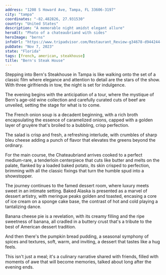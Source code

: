 ```yaml
---
address: "1208 S Howard Ave, Tampa, FL 33606-3197"
city: "tampa"
coordinates: "-82.482826, 27.931530"
country: "United States"
description: "A memorable night amidst elegant allure"
heroAlt: "Photo of a chateaubriand with sides"
heroImage: "berns"
infoUrl: "https://www.tripadvisor.com/Restaurant_Review-g34678-d944244-Reviews-Bern_s_Steak_House-Tampa_Florida.html"
pubDate: "Nov 7, 2023"
state: "Florida"
tags: [french, american, steakhouse]
title: "Bern's Steak House"
---
```


Stepping into Bern's Steakhouse in Tampa is like walking onto the set of a classic film where elegance and attention to detail are the stars of the show. With three girlfriends in tow, the night is set for indulgence.

The evening begins with the anticipation of a tour, where the mystique of Bern's age-old wine collection and carefully curated cuts of beef are unveiled, setting the stage for what is to come.

The French onion soup is a decadent beginning, with a rich broth encapsulating the essence of caramelized onions, capped with a golden layer of gruyère that's broiled to a bubbling, crisp perfection.

The salad is crisp and fresh, a refreshing interlude, with crumbles of sharp bleu cheese adding a punch of flavor that elevates the greens beyond the ordinary.

For the main course, the Chateaubriand arrives cooked to a perfect medium-rare, a tenderloin centerpiece that cuts like butter and melts on the palate, flanked by a loaded baked potato, its skin crisped to perfection, brimming with all the classic fixings that turn the humble spud into a showstopper.

The journey continues to the famed dessert room, where luxury meets sweet in an intimate setting. Baked Alaska is presented as a marvel of dessert artistry, with meringue peaks golden and toasted, encasing a core of ice cream on a sponge cake base, the contrast of hot and cold playing a tantalizing dance.

Banana cheese pie is a revelation, with its creamy filling and the ripe sweetness of banana, all cradled in a buttery crust that's a tribute to the best of American dessert tradition.

And then there's the pumpkin bread pudding, a seasonal symphony of spices and textures, soft, warm, and inviting, a dessert that tastes like a hug feels.

This isn't just a meal; it's a culinary narrative shared with friends, filled with moments of awe that will become memories, talked about long after the evening ends.
